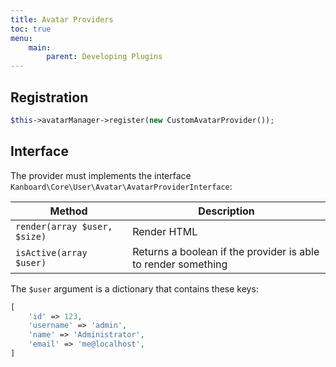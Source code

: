 ```yaml
---
title: Avatar Providers
toc: true
menu:
    main:
        parent: Developing Plugins
---
```


Registration
------------

```php
$this->avatarManager->register(new CustomAvatarProvider());
```

Interface
---------

The provider must implements the interface `Kanboard\Core\User\Avatar\AvatarProviderInterface`:

Method                        | Description
------------------------------| ------------------------------------------
`render(array $user, $size)`  | Render HTML
`isActive(array $user)`       | Returns a boolean if the provider is able to render something

The `$user` argument is a dictionary that contains these keys:

```php
[
    'id' => 123,
    'username' => 'admin',
    'name' => 'Administrator',
    'email' => 'me@localhost',
]
```
